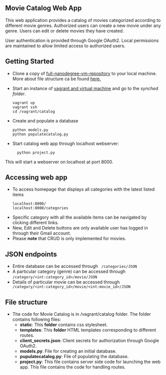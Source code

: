 ## Movie Catalog Web App

This web application provides a catalog of movies categorized according to
different movie genres. Authorized users can create a new movie under any genre.
Users can edit or delete movies they have created.

User authentication is provided through Google OAuth2. Local permissions are
maintained to allow limited access to authorized users.

## Getting Started
* Clone a copy of [full-nanodegree-vm-repository](https://github.com/pmishra02138/fullstack-vm.git) to your local machine. More about file structure ca be found [here.](#fileStructure)

* Start an instance of [vagrant and virtual machine](https://www.udacity.com/wiki/ud197/install-vagrant) and go to the _synched folder_.

  ```
  vagrant up
  vagrant ssh
  cd /vagrant/catalog
  ```
* Create and populate a database
  ```
  python models.py
  python populatecatalog.py
  ```

* Start catalog web app through localhost webserver:
  ```
    python project.py
  ```
This will start a webserver on localhost at port 8000.

## Accessing web app

* To access homepage that displays all categories with the latest listed items
  ```
  localhost:8000/
  localhost:8000/categories
  ```
* Specific category with all the available items can be navigated by clicking different
links.
* New, Edit and Delete buttons are only available user has logged in through their Gmail account.
* Please **note** that CRUD is only implemented for movies.

## JSON endpoints

* Entire database can be accessed through ``` /categories/JSON```
* A particular category (genre) can be accessed through ```/category/<int:category_id>/movie/JSON```
* Details of particular movie can be accessed through ``` /category/<int:category_id>/movie/<int:movie_id>/JSON```

## <a id="fileStructure">File structure </a>

* The code for Movie Catalog is in /vagrant/catalog folder. The folder contains
following files:
  * **static**: This **folder** contains css stylesheet.
  * **templates**: This **folder** HTML templates corresponding to different routes.
  * **client_secrets.json**: Client secrets for authorization through Google OAuth2.
  * **models.py**: File for creating an initial database.
  * **pupulatecatalog.py**: File of populating the database.
  * **project.py**: This file contains server side code for launching the web
  app. This file contains the code for handling routes.          
